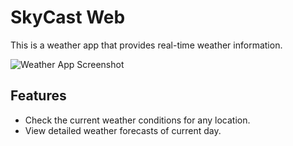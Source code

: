 # SkyCast Web

This is a weather app that provides real-time weather information.

![Weather App Screenshot](https://github.com/actron-git/Raw/blob/main/SkyCast.png)

## Features

- Check the current weather conditions for any location.
- View detailed weather forecasts of current day.


